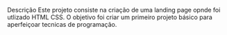 Descrição
Este projeto consiste na criação de uma landing page opnde foi utlizado HTML CSS. O objetivo foi criar um primeiro projeto básico para aperfeiçoar tecnicas de programação.
